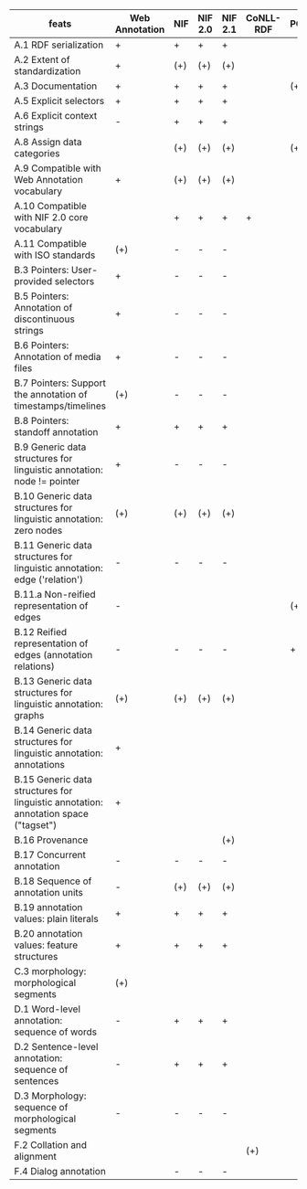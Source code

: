 | feats | Web Annotation | NIF | NIF 2.0 | NIF 2.1 | CoNLL-RDF | POWLA | Ligt | LAF | MAF | SynAF | SemAF |
|---|---|---|---|---|---|---|---|---|---|---|---|
| A.1 RDF serialization | + | + | + | + |   |   |   |   |   |   |   |
| A.2 Extent of standardization | + | (+) | (+) | (+) |   |   |   |   |   |   |   |
| A.3 Documentation | + | + | + | + |   | (+) |   | (+) | + | - | - |
| A.5 Explicit selectors | + | + | + | + |   |   |   |   |   |   |   |
| A.6 Explicit context strings | - | + | + | + |   |   |   |   |   |   |   |
| A.8 Assign data categories |   | (+) | (+) | (+) |   | (+) |   | (+) |   |   |   |
| A.9 Compatible with Web Annotation vocabulary | + | (+) | (+) | (+) |   |   |   |   |   |   |   |
| A.10 Compatible with NIF 2.0 core vocabulary |   | + | + | + | + |   | + |   |   |   |   |
| A.11 Compatible with ISO standards | (+) | - | - | - |   |   |   |   |   |   |   |
| B.3 Pointers: User-provided selectors | + | - | - | - |   |   |   |   |   |   |   |
| B.5 Pointers: Annotation of discontinuous strings | + | - | - | - |   |   |   |   |   |   |   |
| B.6 Pointers: Annotation of media files | + | - | - | - |   |   |   |   |   |   |   |
| B.7 Pointers: Support the annotation of timestamps/timelines | (+) | - | - | - |   |   |   |   |   |   |   |
| B.8 Pointers: standoff annotation | + | + | + | + |   |   |   |   |   |   |   |
| B.9 Generic data structures for linguistic annotation: node != pointer | + | - | - | - |   |   |   |   |   |   |   |
| B.10 Generic data structures for linguistic annotation: zero nodes | (+) | (+) | (+) | (+) |   |   |   |   |   |   |   |
| B.11 Generic data structures for linguistic annotation: edge ('relation') | - | - | - | - |   |   |   |   |   |   |   |
| B.11.a Non-reified representation of edges | - |   |   |   |   | (+) |   |   |   |   |   |
| B.12 Reified representation of edges (annotation relations) | - | - | - | - |   | + |   |   |   |   |   |
| B.13 Generic data structures for linguistic annotation: graphs | (+) | (+) | (+) | (+) |   |   |   |   |   |   |   |
| B.14 Generic data structures for linguistic annotation: annotations | + |   |   |   |   |   |   |   |   |   |   |
| B.15 Generic data structures for linguistic annotation: annotation space ("tagset") | + |   |   |   |   |   |   |   |   |   |   |
| B.16 Provenance |   |   |   | (+) |   |   |   |   |   |   |   |
| B.17 Concurrent annotation | - | - | - | - |   |   |   |   |   |   |   |
| B.18 Sequence of annotation units | - | (+) | (+) | (+) |   |   |   |   |   |   |   |
| B.19 annotation values: plain literals | + | + | + | + |   |   |   |   |   |   |   |
| B.20 annotation values: feature structures | + | + | + | + |   |   |   |   |   |   |   |
| C.3 morphology: morphological segments | (+) |   |   |   |   |   |   |   |   |   |   |
| D.1 Word-level annotation: sequence of words | - | + | + | + |   |   |   |   |   |   |   |
| D.2 Sentence-level annotation: sequence of sentences | - | + | + | + |   |   |   |   |   |   |   |
| D.3 Morphology: sequence of morphological segments | - | - | - | - |   |   |   |   |   |   |   |
| F.2 Collation and alignment |   |   |   |   | (+) |   |   |   |   |   |   |
| F.4 Dialog annotation |   | - | - | - |   |   |   |   |   |   |   |

